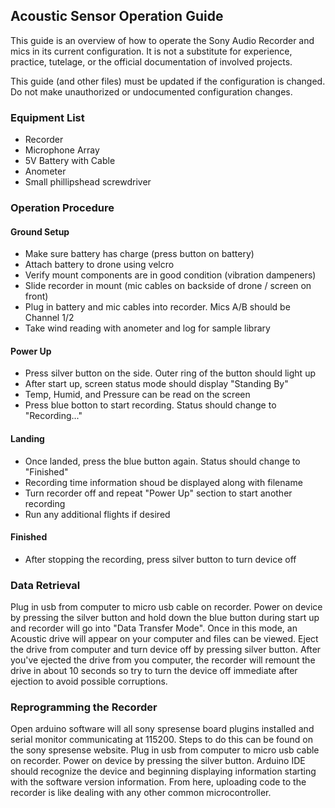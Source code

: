 ## Acoustic Sensor Operation Guide

This guide is an overview of how to operate the Sony Audio Recorder and mics 
in its current configuration. It is not a substitute for experience, 
practice, tutelage, or the official documentation of involved projects.

This guide (and other files) must be updated if the configuration is changed.
Do not make unauthorized or undocumented configuration changes.

### Equipment List
* Recorder
* Microphone Array
* 5V Battery with Cable
* Anometer
* Small phillipshead screwdriver 

### Operation Procedure

#### Ground Setup
* Make sure battery has charge (press button on battery)
* Attach battery to drone using velcro
* Verify mount components are in good condition (vibration dampeners)
* Slide recorder in mount (mic cables on backside of drone / screen on front)
* Plug in battery and mic cables into recorder. Mics A/B should be Channel 1/2
* Take wind reading with anometer and log for sample library

#### Power Up
* Press silver button on the side. Outer ring of the button should light up
* After start up, screen status mode should display "Standing By"
* Temp, Humid, and Pressure can be read on the screen
* Press blue botton to start recording. Status should change to "Recording..."

#### Landing
* Once landed, press the blue button again. Status should change to "Finished"
* Recording time information shoud be displayed along with filename
* Turn recorder off and repeat "Power Up" section to start another recording
* Run any additional flights if desired

#### Finished
* After stopping the recording, press silver button to turn device off


### Data Retrieval

Plug in usb from computer to micro usb cable on recorder. Power on device by pressing the silver button and hold down the blue button during start up and recorder will go into "Data Transfer Mode". Once in this mode, an Acoustic drive will appear on your computer and files can be viewed. Eject the drive from computer and turn device off by pressing silver button. After you've ejected the drive from you computer, the recorder will remount the drive in about 10 seconds so try to turn the device off immediate after ejection to avoid possible corruptions.


### Reprogramming the Recorder

Open arduino software will all sony spresense board plugins installed and serial monitor communicating at 115200. Steps to do this can be found on the sony spresense website. Plug in usb from computer to micro usb cable on recorder. Power on device by pressing the silver button. Arduino IDE should recognize the device and beginning displaying information starting with the software version information. From here, uploading code to the recorder is like dealing with any other common microcontroller.















